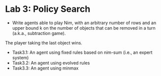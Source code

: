 # Lab 3: Policy Search



- Write agents able to play Nim, with an arbitrary number of rows and an upper bound 
k
 on the number of objects that can be removed in a turn (a.k.a., subtraction game).

The player taking the last object wins.

- Task3.1: An agent using fixed rules based on nim-sum (i.e., an expert system)
- Task3.2: An agent using evolved rules
- Task3.3: An agent using minmax